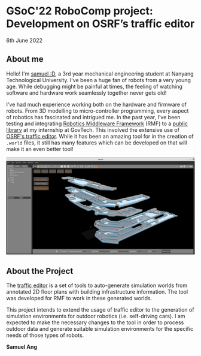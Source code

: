 # GSoC'22 RoboComp project: Development on OSRF’s traffic editor

6th June 2022

## About me

Hello! I'm [samuel :D](https://www.linkedin.com/in/samuel-ang-025a81149/), a 3rd year mechanical engineering student at Nanyang Technological University. I've been a huge fan of robots from a very young age. While debugging might be painful at times, the feeling of watching software and hardware work seamlessly together never gets old!

I've had much experience working both on the hardware and firmware of robots. From 3D modelling to micro-controller programming, every aspect of robotics has fascinated and intrigued me. In the past year, I've been testing and integrating [Robotics Middleware Framework](https://github.com/open-rmf/rmf) (RMF) to a [public library](https://github.com/TRL-RMF) at my internship at GovTech. This involved the extensive use of [OSRF's traffic editor](https://github.com/open-rmf/rmf_traffic_editor). While it has been an amazing tool for in the creation of ```.world``` files, it still has many features which can be developed on that will make it an even better tool!

![Tampines Regional Library in Gazebo](media/TRL.png "Tampines Regional Library in Gazebo") 


## About the Project
The [traffic editor](https://github.com/open-rmf/rmf_traffic_editor) is a set of tools to auto-generate simulation worlds from annotated 2D floor plans with building infrastructure information. The tool was developed for RMF to work in these generated worlds.

This project intends to extend the usage of traffic editor to the generation of simulation environments for outdoor robotics (i.e. self-driving cars). I am expected to make the necessary changes to the tool in order to process outdoor data and generate suitable simulation environments for the specific needs of those types of robots.


__Samuel Ang__
